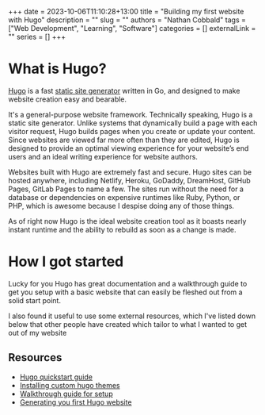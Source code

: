 +++ 
date = 2023-10-06T11:10:28+13:00
title = "Building my first website with Hugo"
description = ""
slug = ""
authors = "Nathan Cobbald"
tags = ["Web Development", "Learning", "Software"]
categories = []
externalLink = ""
series = []
+++


# What is Hugo?

[Hugo](https://gohugo.io/about/) is a fast [static site generator](https://blog.hubspot.com/website/static-vs-dynamic-website) written in Go, and designed to make website creation easy and bearable.

It's a general-purpose website framework. Technically speaking, Hugo is a static site generator. Unlike systems that dynamically build a page with each visitor request, Hugo builds pages when you create or update your content. Since websites are viewed far more often than they are edited, Hugo is designed to provide an optimal viewing experience for your website’s end users and an ideal writing experience for website authors.

Websites built with Hugo are extremely fast and secure. Hugo sites can be hosted anywhere, including Netlify, Heroku, GoDaddy, DreamHost, GitHub Pages, GitLab Pages to name a few. The sites run without the need for a database or dependencies on expensive runtimes like Ruby, Python, or PHP, which is awesome because I despise doing any of those things.

As of right now Hugo is the ideal website creation tool as it boasts nearly instant runtime and the ability to rebuild as soon as a change is made.

# How I got started

Lucky for you Hugo has great documentation and a walkthrough guide to get you setup with a basic website that can easily be fleshed out from a solid start point. 

I also found it useful to use some external resources, which I've listed down below that other people have created which tailor to what I wanted to get out of my website

## Resources

- [Hugo quickstart guide](https://gohugo.io/getting-started/quick-start/)
- [Installing custom hugo themes](https://staticmania.com/blog/install-hugo-theme)
- [Walkthrough guide for setup](https://kinsta.com/blog/hugo-static-site/)
- [Generating you first Hugo website](https://thenewstack.io/tutorial-use-hugo-to-generate-a-static-website/)
